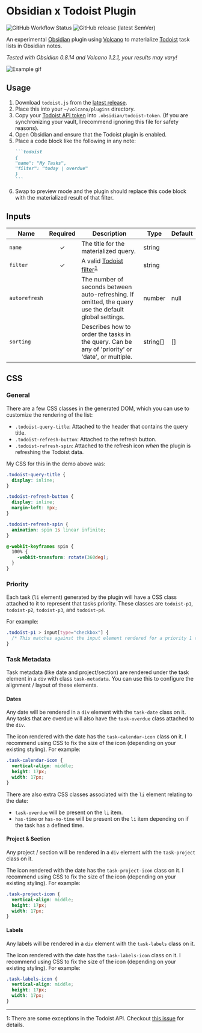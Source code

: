 # Obsidian x Todoist Plugin

![GitHub Workflow Status](https://img.shields.io/github/workflow/status/jamiebrynes7/obsidian-todoist-plugin/premerge?style=for-the-badge) ![GitHub release (latest SemVer)](https://img.shields.io/github/v/release/jamiebrynes7/obsidian-todoist-plugin?style=for-the-badge)

An experimental [Obsidian](https://obsidian.md/) plugin using [Volcano](https://github.com/kognise/volcano) to materialize [Todoist](https://todoist.com/) task lists in Obsidian notes.

_Tested with Obsidian 0.8.14 and Volcano 1.2.1, your results may vary!_

![Example gif](./.github/obsidian-todoist-sync.gif)

## Usage

1. Download `todoist.js` from the [latest release](https://github.com/jamiebrynes7/obsidian-todoist-plugin/releases).
2. Place this into your `~/volcano/plugins` directory.
3. Copy your [Todoist API token](https://todoist.com/prefs/integrations) into `.obsidian/todoist-token`. (If you are synchronizing your vault, I recommend ignoring this file for safety reasons).
4. Open Obsidian and ensure that the Todoist plugin is enabled.
5. Place a code block like the following in any note:
   ````markdown
   ```todoist
   {
   "name": "My Tasks",
   "filter": "today | overdue"
   }
   ```
   ````
6. Swap to preview mode and the plugin should replace this code block with the materialized result of that filter.

## Inputs

| Name          | Required | Description                                                                                                       | Type     | Default |
| ------------- | :------: | ----------------------------------------------------------------------------------------------------------------- | -------- | ------- |
| `name`        |    ✓     | The title for the materialized query.                                                                             | string   |         |
| `filter`      |    ✓     | A valid [Todoist filter](https://get.todoist.help/hc/en-us/articles/205248842-Filters)<sup>[1](#footnote-1)</sup> | string   |         |
| `autorefresh` |          | The number of seconds between auto-refreshing. If omitted, the query use the default global settings.             | number   | null    |
| `sorting`     |          | Describes how to order the tasks in the query. Can be any of 'priority' or 'date', or multiple.                   | string[] | []      |

## CSS

### General

There are a few CSS classes in the generated DOM, which you can use to customize the rendering of the list:

- `.todoist-query-title`: Attached to the header that contains the query title.
- `.todoist-refresh-button`: Attached to the refresh button.
- `.todoist-refresh-spin`: Attached to the refresh icon _when_ the plugin is refreshing the Todoist data.

My CSS for this in the demo above was:

```css
.todoist-query-title {
  display: inline;
}

.todoist-refresh-button {
  display: inline;
  margin-left: 8px;
}

.todoist-refresh-spin {
  animation: spin 1s linear infinite;
}

@-webkit-keyframes spin {
  100% {
    -webkit-transform: rotate(360deg);
  }
}
```

### Priority

Each task (`li` element) generated by the plugin will have a CSS class attached to it to represent that tasks priority. These classes are `todoist-p1`, `todoist-p2`, `todoist-p3`, and `todoist-p4`.

For example:

```css
.todoist-p1 > input[type="checkbox"] {
  /* This matches against the input element rendered for a priority 1 task. */
}
```

### Task Metadata

Task metadata (like date and project/section) are rendered under the task element in a `div` with class `task-metadata`. You can use this to configure the alignment / layout of these elements.

#### Dates

Any date will be rendered in a `div` element with the `task-date` class on it. Any tasks that are overdue will also have the `task-overdue` class attached to the `div`.

The icon rendered with the date has the `task-calendar-icon` class on it. I recommend using CSS to fix the size of the icon (depending on your existing styling). For example:

```css
.task-calendar-icon {
  vertical-align: middle;
  height: 17px;
  width: 17px;
}
```

There are also extra CSS classes associated with the `li` element relating to the date:

- `task-overdue` will be present on the `li` item.
- `has-time` or `has-no-time` will be present on the `li` item depending on if the task has a defined time.

#### Project & Section

Any project / section will be rendered in a `div` element with the `task-project` class on it.

The icon rendered with the date has the `task-project-icon` class on it. I recommend using CSS to fix the size of the icon (depending on your existing styling). For example:

```css
.task-project-icon {
  vertical-align: middle;
  height: 17px;
  width: 17px;
}
```

#### Labels

Any labels will be rendered in a `div` element with the `task-labels` class on it.

The icon rendered with the date has the `task-labels-icon` class on it. I recommend using CSS to fix the size of the icon (depending on your existing styling). For example:

```css
.task-labels-icon {
  vertical-align: middle;
  height: 17px;
  width: 17px;
}
```

---

<a name="footnote-1">1</a>: There are some exceptions in the Todoist API. Checkout [this issue](https://github.com/jamiebrynes7/obsidian-todoist-plugin/issues/34) for details.
